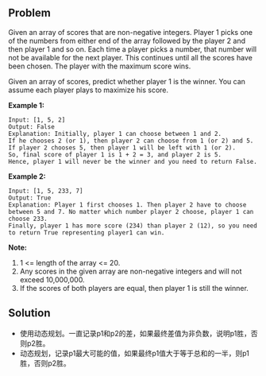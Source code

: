 ## Problem

Given an array of scores that are non-negative integers. Player 1 picks one of the numbers from either end of the array followed by the player 2 and then player 1 and so on. Each time a player picks a number, that number will not be available for the next player. This continues until all the scores have been chosen. The player with the maximum score wins.

Given an array of scores, predict whether player 1 is the winner. You can assume each player plays to maximize his score.

**Example 1:**

```
Input: [1, 5, 2]
Output: False
Explanation: Initially, player 1 can choose between 1 and 2. 
If he chooses 2 (or 1), then player 2 can choose from 1 (or 2) and 5. If player 2 chooses 5, then player 1 will be left with 1 (or 2). 
So, final score of player 1 is 1 + 2 = 3, and player 2 is 5. 
Hence, player 1 will never be the winner and you need to return False.
```



**Example 2:**

```
Input: [1, 5, 233, 7]
Output: True
Explanation: Player 1 first chooses 1. Then player 2 have to choose between 5 and 7. No matter which number player 2 choose, player 1 can choose 233.
Finally, player 1 has more score (234) than player 2 (12), so you need to return True representing player1 can win.
```



**Note:**

1. 1 <= length of the array <= 20.
2. Any scores in the given array are non-negative integers and will not exceed 10,000,000.
3. If the scores of both players are equal, then player 1 is still the winner.



## Solution

* 使用动态规划。一直记录p1和p2的差，如果最终差值为非负数，说明p1胜，否则p2胜。
* 动态规划，记录p1最大可能的值，如果最终p1值大于等于总和的一半，则p1胜，否则p2胜。

